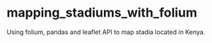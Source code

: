 # mapping_stadiums_with_folium
Using folium, pandas and leaflet API to map stadia located in Kenya.
